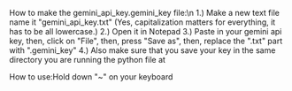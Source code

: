 How to make the gemini_api_key.gemini_key file:\n
1.) Make a new text file name it "gemini_api_key.txt" (Yes, capitalization matters for everything, it has to be all lowercase.)
2.) Open it in Notepad
3.) Paste in your gemini api key, then, click on "File", then, press "Save as", then, replace the ".txt" part with ".gemini_key"
4.) Also make sure that you save your key in the same directory you are running the python file at


How to use:Hold down "~" on your keyboard
